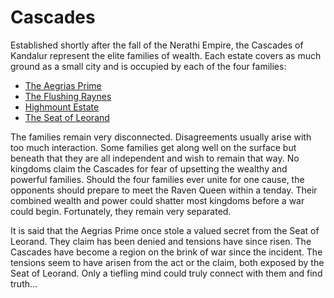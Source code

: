 # Cascades <!-- omit in toc -->

Established shortly after the fall of the Nerathi Empire, the Cascades of Kandalur represent the elite families of wealth. Each estate covers as much ground as a small city and is occupied by each of the four families:

- [The Aegrias Prime](/Atlas/Kandalur/Realms/Cascades/Settlements/AegriasPrime.md)
- [The Flushing Raynes](/Atlas/Kandalur/Realms/Cascades/Settlements/FlushingRaynes.md)
- [Highmount Estate](/Atlas/Kandalur/Realms/Cascades/Settlements/HighmountEstate.md)
- [The Seat of Leorand](/Atlas/Kandalur/Realms/Cascades/Settlements/SeatLeorand.md)

The families remain very disconnected. Disagreements usually arise with too much interaction. Some families get along well on the surface but beneath that they are all independent and wish to remain that way. No kingdoms claim the Cascades for fear of upsetting the wealthy and powerful families. Should the four families ever unite for one cause, the opponents should prepare to meet the Raven Queen within a tenday. Their combined wealth and power could shatter most kingdoms before a war could begin. Fortunately, they remain very separated.

It is said that the Aegrias Prime once stole a valued secret from the Seat of Leorand. They claim has been denied and tensions have since risen. The Cascades have become a region on the brink of war since the incident. The tensions seem to have arisen from the act or the claim, both exposed by the Seat of Leorand. Only a tiefling mind could truly connect with them and find truth…
